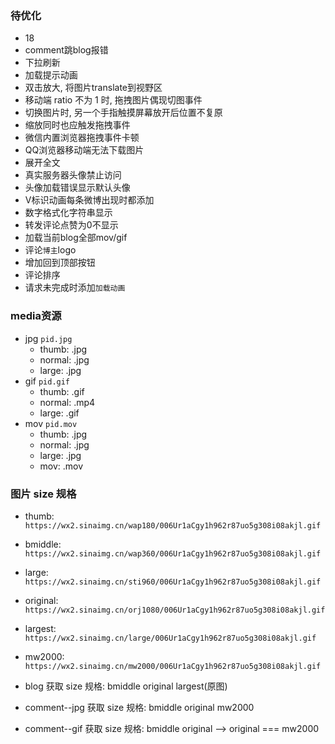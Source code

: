 ### 待优化

* 18
* comment跳blog报错
* 下拉刷新
* 加载提示动画
* 双击放大, 将图片translate到视野区
* 移动端 ratio 不为 1 时, 拖拽图片偶现切图事件
* 切换图片时, 另一个手指触摸屏幕放开后位置不复原
* 缩放同时也应触发拖拽事件
* 微信内置浏览器拖拽事件卡顿
* QQ浏览器移动端无法下载图片
* 展开全文
* 真实服务器头像禁止访问
* 头像加载错误显示默认头像
* V标识动画每条微博出现时都添加
* 数字格式化字符串显示
* 转发评论点赞为0不显示
* 加载当前blog全部mov/gif
* 评论`博主`logo
* 增加回到顶部按钮
* 评论排序
* 请求未完成时添加`加载动画`

### media资源

* jpg `pid.jpg`
  + thumb: .jpg
  + normal: .jpg
  + large: .jpg
* gif `pid.gif`
  + thumb: .gif
  + normal: .mp4
  + large: .gif
* mov `pid.mov`
  + thumb: .jpg
  + normal: .jpg
  + large: .jpg
  + mov: .mov

### 图片 size 规格

* thumb: `https://wx2.sinaimg.cn/wap180/006Ur1aCgy1h962r87uo5g308i08akjl.gif`
* bmiddle: `https://wx2.sinaimg.cn/wap360/006Ur1aCgy1h962r87uo5g308i08akjl.gif`
* large: `https://wx2.sinaimg.cn/sti960/006Ur1aCgy1h962r87uo5g308i08akjl.gif`
* original: `https://wx2.sinaimg.cn/orj1080/006Ur1aCgy1h962r87uo5g308i08akjl.gif`
* largest: `https://wx2.sinaimg.cn/large/006Ur1aCgy1h962r87uo5g308i08akjl.gif`
* mw2000: `https://wx2.sinaimg.cn/mw2000/006Ur1aCgy1h962r87uo5g308i08akjl.gif`

* blog 获取 size 规格: bmiddle original largest(原图)
* comment--jpg 获取 size 规格: bmiddle original mw2000
* comment--gif 获取 size 规格: bmiddle original  -->  original === mw2000
